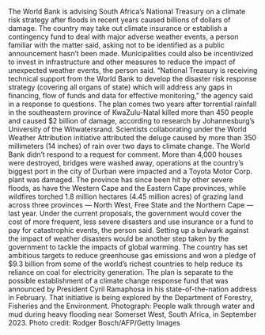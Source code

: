 The World Bank is advising South Africa’s National Treasury on a climate risk strategy after floods in recent years caused billions of dollars of damage.
The country may take out climate insurance or establish a contingency fund to deal with major adverse weather events, a person familiar with the matter said, asking not to be identified as a public announcement hasn’t been made. Municipalities could also be incentivized to invest in infrastructure and other measures to reduce the impact of unexpected weather events, the person said.
“National Treasury is receiving technical support from the World Bank to develop the disaster risk response strategy (covering all organs of state) which will address any gaps in financing, flow of funds and data for effective monitoring,” the agency said in a response to questions.
The plan comes two years after torrential rainfall in the southeastern province of KwaZulu-Natal killed more than 450 people and caused $2 billion of damage, according to research by Johannesburg’s University of the Witwatersrand. Scientists collaborating under the World Weather Attribution initiative attributed the deluge caused by more than 350 millimeters (14 inches) of rain over two days to climate change.
The World Bank didn’t respond to a request for comment.
More than 4,000 houses were destroyed, bridges were washed away, operations at the country’s biggest port in the city of Durban were impacted and a Toyota Motor Corp. plant was damaged.
The province has since been hit by other severe floods, as have the Western Cape and the Eastern Cape provinces, while wildfires torched 1.8 million hectares (4.45 million acres) of grazing land across three provinces — North West, Free State and the Northern Cape — last year.
Under the current proposals, the government would cover the cost of more frequent, less severe disasters and use insurance or a fund to pay for catastrophic events, the person said.
Setting up a bulwark against the impact of weather disasters would be another step taken by the government to tackle the impacts of global warming. The country has set ambitious targets to reduce greenhouse gas emissions and won a pledge of $9.3 billion from some of the world’s richest countries to help reduce its reliance on coal for electricity generation.
The plan is separate to the possible establishment of a climate change response fund that was announced by President Cyril Ramaphosa in his state-of-the-nation address in February. That initiative is being explored by the Department of Forestry, Fisheries and the Environment.
Photograph: People walk through water and mud during heavy flooding near Somerset West, South Africa, in September 2023. Photo credit: Rodger Bosch/AFP/Getty Images